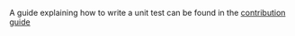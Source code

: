 <!--
  ~ Copyright (c) 2023-2025 Arista Networks, Inc.
  ~ Use of this source code is governed by the Apache License 2.0
  ~ that can be found in the LICENSE file.
  -->

A guide explaining how to write a unit test can be found in the [contribution guide](../../../docs/contribution.md#unit-tests)
